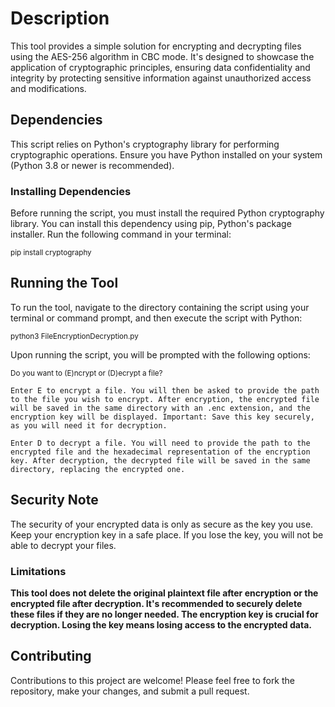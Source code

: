# Description

This tool provides a simple solution for encrypting and decrypting files using the AES-256 algorithm in CBC mode. It's designed to showcase the application of cryptographic principles, ensuring data confidentiality and integrity by protecting sensitive information against unauthorized access and modifications.


## Dependencies

This script relies on Python's cryptography library for performing cryptographic operations. Ensure you have Python installed on your system (Python 3.8 or newer is recommended).

### Installing Dependencies

Before running the script, you must install the required Python cryptography library. You can install this dependency using pip, Python's package installer. 
Run the following command in your terminal:

<sub>pip install cryptography</sub>

## Running the Tool

To run the tool, navigate to the directory containing the script using your terminal or command prompt, and then execute the script with Python:

<sub>python3 FileEncryptionDecryption.py</sub>

Upon running the script, you will be prompted with the following options:

<sub>Do you want to (E)ncrypt or (D)ecrypt a file?</sub>

    Enter E to encrypt a file. You will then be asked to provide the path to the file you wish to encrypt. After encryption, the encrypted file will be saved in the same directory with an .enc extension, and the encryption key will be displayed. Important: Save this key securely, as you will need it for decryption.

    Enter D to decrypt a file. You will need to provide the path to the encrypted file and the hexadecimal representation of the encryption key. After decryption, the decrypted file will be saved in the same directory, replacing the encrypted one.

## Security Note

The security of your encrypted data is only as secure as the key you use. Keep your encryption key in a safe place. If you lose the key, you will not be able to decrypt your files.

### Limitations
**This tool does not delete the original plaintext file after encryption or the encrypted file after decryption. It's recommended to securely delete these files if they are no longer needed. The encryption key is crucial for decryption. Losing the key means losing access to the encrypted data.**

## Contributing

Contributions to this project are welcome! Please feel free to fork the repository, make your changes, and submit a pull request.
